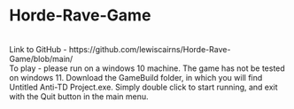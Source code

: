 # Horde-Rave-Game
<br>
Link to GitHub - https://github.com/lewiscairns/Horde-Rave-Game/blob/main/
<br>
To play - please run on a windows 10 machine. The game has not be tested on windows 11.
Download the GameBuild folder, in which you will find Untitled Anti-TD Project.exe.
Simply double click to start running, and exit with the Quit button in the main menu.
